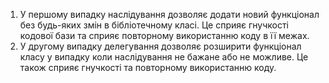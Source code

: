 1. У першому випадку наслідування дозволяє додати новий функціонал без будь-яких змін в бібліотечному класі.
   Це сприяє гнучкості кодової бази та сприяє повторному використанню коду в її межах.
2. У другому випадку делегування дозволяє розширити функціонал класу у випадку коли наслідування не 
   бажане або не можливе. Це також сприяє гнучкості та повторному використанню коду.
